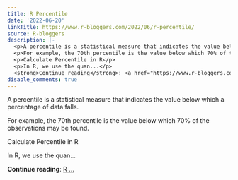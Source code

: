 ```yaml
---
title: R Percentile
date: '2022-06-20'
linkTitle: https://www.r-bloggers.com/2022/06/r-percentile/
source: R-bloggers
description: |-
  <p>A percentile is a statistical measure that indicates the value below which a percentage of data falls.</p>
  <p>For example, the 70th percentile is the value below which 70% of the observations may be found.</p>
  <p>Calculate Percentile in R</p>
  <p>In R, we use the quan...</p>
  <strong>Continue reading</strong>: <a href="https://www.r-bloggers.com/2022/06/r-percentile/">R ...
disable_comments: true
---
```

<p>A percentile is a statistical measure that indicates the value below which a percentage of data falls.</p>
<p>For example, the 70th percentile is the value below which 70% of the observations may be found.</p>
<p>Calculate Percentile in R</p>
<p>In R, we use the quan...</p>
<strong>Continue reading</strong>: <a href="https://www.r-bloggers.com/2022/06/r-percentile/">R ...